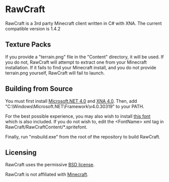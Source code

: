 # RawCraft

RawCraft is a 3rd party Minecraft client written in C# with XNA.
The current compatible version is 1.4.2

## Texture Packs

If you provide a "terrain.png" file in the "Content" directory, it will be used. If you do not,
RawCraft will attempt to extract one from your Minecraft installation. If it fails to find your Minecraft
install, and you do not provide terrain.png yourself, RawCraft will fail to launch.

## Building from Source

You must first install [Microsoft.NET 4.0](http://www.microsoft.com/en-us/download/details.aspx?id=17851) and
[XNA 4.0](http://www.microsoft.com/en-us/download/details.aspx?id=23714). Then, add
"C:\Windows\Microsoft.NET\Framework\v4.0.30319" to your PATH.

For the best possible experience, you may also wish to install
[this font](http://www.fonts2u.com/minecraft-regular.font) which is also included. If you do not wish to, edit the \<FontName> xml
tag in RawCraft/RawCraftContent/*.spritefont.

Finally, run "msbuild.exe" from the root of the repository to build RawCraft.

## Licensing

RawCraft uses the permissive [BSD license](https://github.com/Valdiralita/RawCraft/blob/master/LICENSE).

RawCraft is not affiliated with [Minecraft](http://minecraft.net).